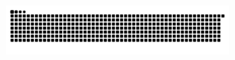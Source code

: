 <!--## Hi there 👋 -->
<picture>
  <source media="(prefers-color-scheme: dark)" srcset="https://raw.githubusercontent.com/Gabyyi/Gabyyi/output/github-contribution-grid-snake-dark.svg">
  <source media="(prefers-color-scheme: light)" srcset="https://raw.githubusercontent.com/Gabyyi/Gabyyi/output/github-contribution-grid-snake.svg">
  <img alt="github contribution grid snake animation" src="https://raw.githubusercontent.com/Gabyyi/Gabyyi/output/github-contribution-grid-snake.svg">
</picture>   
<!--
**Gabyyi/Gabyyi** is a ✨ _special_ ✨ repository because its `README.md` (this file) appears on your GitHub profile.

Here are some ideas to get you started:

- 🔭 I’m currently working on ...
- 🌱 I’m currently learning ...
- 👯 I’m looking to collaborate on ...
- 🤔 I’m looking for help with ...
- 💬 Ask me about ...
- 📫 How to reach me: ...
- 😄 Pronouns: ...
- ⚡ Fun fact: ...
-->
